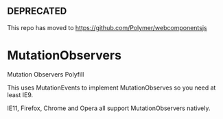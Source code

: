 ## DEPRECATED 
This repo has moved to https://github.com/Polymer/webcomponentsjs


MutationObservers
=================

Mutation Observers Polyfill

This uses MutationEvents to implement MutationObserves so you need at least IE9. 

IE11, Firefox, Chrome and Opera all support MutationObservers natively.
